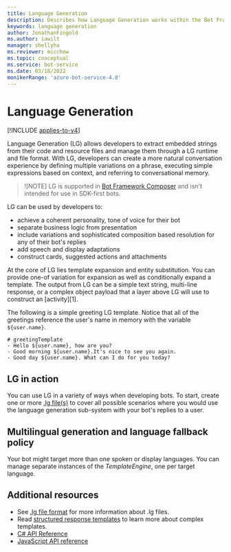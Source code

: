 ```yaml
---
title: Language Generation
description: Describes how Language Generation works within the Bot Framework SDK.
keywords: language generation
author: JonathanFingold
ms.author: iawilt
manager: shellyha
ms.reviewer: micchow
ms.topic: conceptual
ms.service: bot-service
ms.date: 03/18/2022
monikerRange: 'azure-bot-service-4.0'
---
```


# Language Generation

[!INCLUDE [applies-to-v4](../includes/applies-to-v4-current.md)]

Language Generation (LG) allows developers to extract embedded strings from their code and resource files and manage them through a LG runtime and file format. With LG, developers can create a more natural conversation experience by defining multiple variations on a phrase, executing simple expressions based on context, and referring to conversational memory.

> ![NOTE]
> LG is supported in [Bot Framework Composer](/composer/introduction) and isn't intended for use in SDK-first bots.

LG can be used by developers to:

- achieve a coherent personality, tone of voice for their bot
- separate business logic from presentation
- include variations and sophisticated composition based resolution for any of their bot's replies
- add speech and display adaptations
- construct cards, suggested actions and attachments

At the core of LG lies template expansion and entity substitution. You can provide one-of variation for expansion as well as conditionally expand a template. The output from LG can be a simple text string, multi-line response, or a complex object payload that a layer above LG will use to construct an [activity][1].

The following is a simple greeting LG template. Notice that all of the greetings reference the user's name in memory with the variable `${user.name}`.

```lg
# greetingTemplate
- Hello ${user.name}, how are you?
- Good morning ${user.name}.It's nice to see you again.
- Good day ${user.name}. What can I do for you today?
```

## LG in action

You can use LG in a variety of ways when developing bots. To start, create one or more [.lg file(s)][lg-file-format] to cover all possible scenarios where you would use the language generation sub-system with your bot's replies to a user.

## Multilingual generation and language fallback policy

Your bot might target more than one spoken or display languages. You can manage separate instances of the *TemplateEngine*, one per target language.

## Additional resources

- See [.lg file format][lg-file-format] for more information about .lg files.
- Read [structured response templates](../language-generation/language-generation-structured-response-template.md) to learn more about complex templates.
- [C# API Reference](/dotnet/api/microsoft.bot.builder.languagegeneration)
- [JavaScript API reference](/javascript/api/botbuilder-lg)

[lg-file-format]:../file-format/bot-builder-lg-file-format.md
